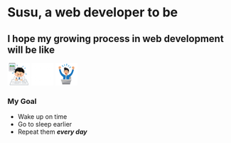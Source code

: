 # Susu, a web developer to be
## I hope my growing process in web development will be like
![001](./001.png) ![003](./003.png) ![004](./004.png)

### My Goal 
- Wake up on time
- Go to sleep earlier
- Repeat them ***every day***

<!--
**chihhsiangsu/chihhsiangsu** is a ✨ _special_ ✨ repository because its `README.md` (this file) appears on your GitHub profile.

Here are some ideas to get you started:

- 🔭 I’m currently working on ...
- 🌱 I’m currently learning ...
- 👯 I’m looking to collaborate on ...
- 🤔 I’m looking for help with ...
- 💬 Ask me about ...
- 📫 How to reach me: ...
- 😄 Pronouns: ...
- ⚡ Fun fact: ...
-->
